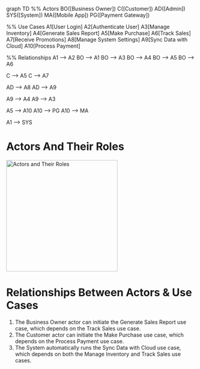 graph TD
  %% Actors
  BO([Business Owner])
  C([Customer])
  AD([Admin])
  SYS([System])
  MA([Mobile App])
  PG([Payment Gateway])

  %% Use Cases
  A1[User Login]
  A2[Authenticate User]
  A3[Manage Inventory]
  A4[Generate Sales Report]
  A5[Make Purchase]
  A6[Track Sales]
  A7[Receive Promotions]
  A8[Manage System Settings]
  A9[Sync Data with Cloud]
  A10[Process Payment]

  %% Relationships
  A1 --> A2
  BO --> A1
  BO --> A3
  BO --> A4
  BO --> A5
  BO --> A6

  C --> A5
  C --> A7

  AD --> A8
  AD --> A9

  A9 --> A4
  A9 --> A3

  A5 --> A10
  A10 --> PG
  A10 --> MA

  A1 --> SYS



# Actors And Their Roles
<img width="296" alt="Actors and Their Roles" src="https://github.com/user-attachments/assets/9a832d95-2343-44b3-8ecc-72accb06ebb5" />

# Relationships Between Actors & Use Cases
1. The Business Owner actor can initiate the Generate Sales Report use case, which depends on the Track Sales use case.
2. The Customer actor can initiate the Make Purchase use case, which depends on the Process Payment use case.
3. The System automatically runs the Sync Data with Cloud use case, which depends on both the Manage Inventory and Track Sales use cases.


